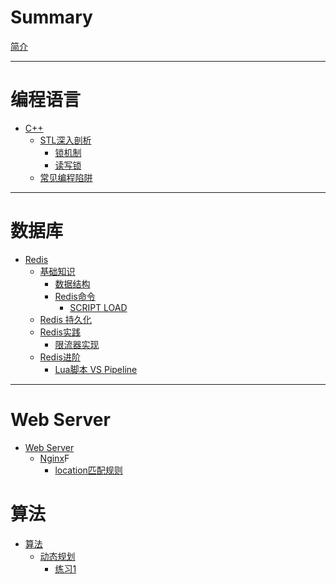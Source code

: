 # Summary

[简介](README.md)

---

# 编程语言

- [C++](language/c++/README.md)
  - [STL深入剖析](language/c++/stl/README.md)
    - [锁机制](language/c++/stl/lock/README.md)
    - [读写锁](language/c++/stl/lock/reader_writer_lock.md)
  - [常见编程陷阱](language/c++/trap.md)

---

<!-- # 操作系统

- [操作系统](os/README.md)
  - [android](os/android/README.md)
  - [linux](os/linux/Readme.md)
  - [open\_harmony](os/open_harmony/README.md)
    - [OpenHarmony主干编译指南](os/open_harmony/build.md)

--- -->

# 数据库
- [Redis](database/redis/README.md)
  - [基础知识](database/redis/basic/README.md)
    - [数据结构](database/redis/basic/data_structure.md)
    - [Redis命令](database/redis/basic/commands/README.md)
      - [SCRIPT LOAD](database/redis/basic/commands/script_load.md)
  - [Redis 持久化](database/redis/persistence.md)
  - [Redis实践](database/redis/action/README.md)
    - [限流器实现](database/redis/action/rate_limiter.md)
  - [Redis进阶](database/redis/advance/README.md)
    - [Lua脚本 VS Pipeline](database/redis/advance/lua_vs_pipeline.md)

---

# Web Server

- [Web Server](web-server/README.md)
  - [Nginx](web-server/nginx/README.md)F
    - [location匹配规则](web-server/nginx/location_matching.md)


# 算法
- [算法](algorithm/README.md)
  - [动态规划](algorithm/dp/README.md)
    - [练习1](algorithm/dp/practice/luogu_p1896.md)